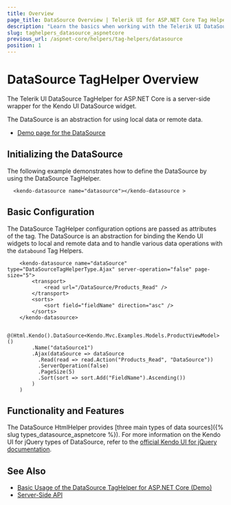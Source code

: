 ```yaml
---
title: Overview
page_title: DataSource Overview | Telerik UI for ASP.NET Core Tag Helpers
description: "Learn the basics when working with the Telerik UI DataSource TagHelper for ASP.NET Core (MVC 6 or ASP.NET Core MVC)."
slug: taghelpers_datasource_aspnetcore
previous_url: /aspnet-core/helpers/tag-helpers/datasource
position: 1
---
```


# DataSource TagHelper Overview

The Telerik UI DataSource TagHelper for ASP.NET Core is a server-side wrapper for the Kendo UI DataSource widget.

The DataSource is an abstraction for using local data or remote data.

* [Demo page for the DataSource](https://demos.telerik.com/aspnet-core/datasource/tag-helper)

## Initializing the DataSource

The following example demonstrates how to define the DataSource by using the DataSource TagHelper.

      <kendo-datasource name="datasource"></kendo-datasource >

## Basic Configuration

The DataSource TagHelper configuration options are passed as attributes of the tag. The DataSource is an abstraction for binding the Kendo UI widgets to local and remote data and to handle various data operations with the `databound` Tag Helpers.

```tagHelper
    <kendo-datasource name="dataSource" type="DataSourceTagHelperType.Ajax" server-operation="false" page-size="5">
        <transport>
            <read url="/DataSource/Products_Read" />
        </transport>
        <sorts>
            <sort field="fieldName" direction="asc" />
        </sorts>
    </kendo-datasource>
```
```cshtml
    @(Html.Kendo().DataSource<Kendo.Mvc.Examples.Models.ProductViewModel>()
        .Name("dataSource1")
        .Ajax(dataSource => dataSource
          .Read(read => read.Action("Products_Read", "DataSource"))
          .ServerOperation(false)
          .PageSize(5)
          .Sort(sort => sort.Add("FieldName").Ascending())
        )
    )
```

## Functionality and Features

The DataSource HtmlHelper provides [three main types of data sources]({% slug types_datasource_aspnetcore %}). For more information on the Kendo UI for jQuery types of DataSource, refer to the [official Kendo UI for jQuery documentation](https://docs.telerik.com/kendo-ui/framework/datasource/overview).

## See Also

* [Basic Usage of the DataSource TagHelper for ASP.NET Core (Demo)](https://demos.telerik.com/aspnet-core/datasource/tag-helper)
* [Server-Side API](/api/datasource)
